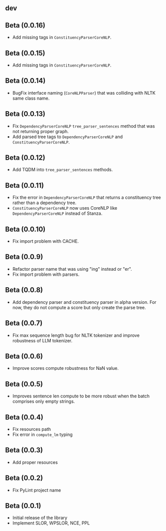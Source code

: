 ## dev

## Beta (0.0.16)

- Add missing tags in `ConstituencyParserCoreNLP`.

## Beta (0.0.15)

- Add missing tags in `ConstituencyParserCoreNLP`.

## Beta (0.0.14)

- BugFix interface naming (`CoreNLPParser`) that was colliding with NLTK same class name.

## Beta (0.0.13)

- Fix `DependencyParserCoreNLP` `tree_parser_sentences` method that was not returning proper graph.
- Add parsed tree tags to `DependencyParserCoreNLP` and `ConstituencyParserCoreNLP`.

## Beta (0.0.12)

- Add TQDM into `tree_parser_sentences` methods.

## Beta (0.0.11)

- Fix the error in `DependencyParserCoreNLP` that returns a constituency tree rather than a dependency tree.
- `ConstituencyParserCoreNLP` now uses CoreNLP like `DependencyParserCoreNLP` instead of Stanza.

## Beta (0.0.10)

- Fix import problem with CACHE.

## Beta (0.0.9)

- Refactor parser name that was using "ing" instead or "er".
- Fix import problem with parsers.

## Beta (0.0.8)

- Add dependency parser and constituency parser in alpha version. For now, they do not compute a score but only create
  the parse tree.

## Beta (0.0.7)

- Fix max sequence length bug for NLTK tokenizer and improve robustness of LLM tokenizer.

## Beta (0.0.6)

- Improve scores compute robustness for NaN value.

## Beta (0.0.5)

- Improves sentence len compute to be more robust when the batch comprises only empty strings.

## Beta (0.0.4)

- Fix resources path
- Fix error in `compute_lm` typing

## Beta (0.0.3)

- Add proper resources

## Beta (0.0.2)

- Fix PyLint project name

## Beta (0.0.1)

- Initial release of the library
- Implement SLOR, WPSLOR, NCE, PPL
